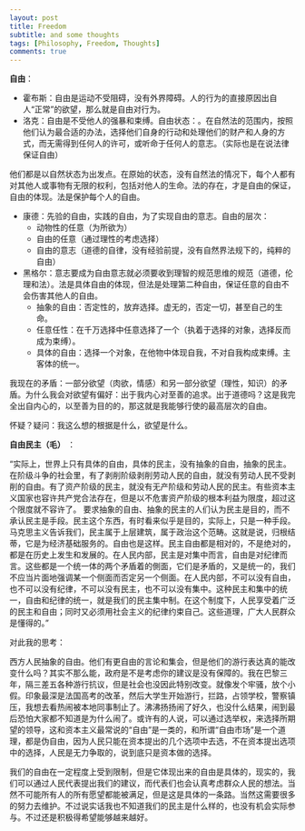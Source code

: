 ```yaml
---
layout: post
title: Freedom
subtitle: and some thoughts
tags: [Philosophy, Freedom, Thoughts]
comments: true
---
```


**自由**：


* 霍布斯：自由是运动不受阻碍，没有外界障碍。人的行为的直接原因出自人“正常”的欲望，那么就是自由对行为。
* 洛克：自由是不受他人的强暴和束缚。自由状态：。在自然法的范围内，按照他们认为最合适的办法，选择他们自身的行动和处理他们的财产和人身的方式，而无需得到任何人的许可，或听命于任何人的意志。（实际也是在说法律保证自由）

他们都是以自然状态为出发点。在原始的状态，没有自然法的情况下，每个人都有对其他人或事物有无限的权利，包括对他人的生命。法的存在，才是自由的保证，自由的体现。法是保护每个人的自由。

* 康德：先验的自由，实践的自由，为了实现自由的意志。自由的层次：
    * 动物性的任意（为所欲为）
    * 自由的任意（通过理性的考虑选择）
    * 自由的意志（道德的自律，没有经验前提，没有自然界法规下的，纯粹的自由）
* 黑格尔：意志要成为自由意志就必须要收到理智的规范思维的规范（道德，伦理和法）。法是具体自由的体现，但法是处理第二种自由，保证任意的自由不会伤害其他人的自由。
    * 抽象的自由：否定性的，放弃选择。虚无的，否定一切，甚至自己的生命。
    * 任意任性：在千万选择中任意选择了一个（执着于选择的对象，选择反而成为束缚）。
    * 具体的自由：选择一个对象，在他物中体现自我，不对自我构成束缚。主客体的统一。


我现在的矛盾：一部分欲望（肉欲，情感）和另一部分欲望（理性，知识）的矛盾。为什么我会对欲望有偏好：出于我内心对至善的追求。出于道德吗？这是我完全出自内心的，以至善为目的的，那这就是我能够行使的最高层次的自由。

怀疑？疑问：我这么想的根据是什么，欲望是什么。


**自由民主（毛）** ：

“实际上，世界上只有具体的自由，具体的民主，没有抽象的自由，抽象的民主。在阶级斗争的社会里，有了剥削阶级剥削劳动人民的自由，就没有劳动人民不受剥削的自由。有了资产阶级的民主，就没有无产阶级和劳动人民的民主。有些资本主义国家也容许共产党合法存在，但是以不危害资产阶级的根本利益为限度，超过这个限度就不容许了。
要求抽象的自由、抽象的民主的人们认为民主是目的，而不承认民主是手段。民主这个东西，有时看来似乎是目的，实际上，只是一种手段。马克思主义告诉我们，民主属于上层建筑，属于政治这个范畴。这就是说，归根结蒂，它是为经济基础服务的。自由也是这样。民主自由都是相对的，不是绝对的，都是在历史上发生和发展的。在人民内部，民主是对集中而言，自由是对纪律而言。这些都是一个统一体的两个矛盾着的側面，它们是矛盾的，又是统一的，我们不应当片面地强调某一个侧面而否定另一个侧面。在人民内部，不可以没有自由，也不可以没有纪律，不可以没有民主，也不可以没有集中。这种民主和集中的统一，自由和纪律的统一，就是我们的民主集中制。在这个制度下，人民享受着广泛的民主和自由；同时又必须用社会主义的纪律约束自己。这些道理，广大人民群众是懂得的。”

对此我的思考：

西方人民抽象的自由。他们有更自由的言论和集会，但是他们的游行表达真的能改变什么吗？其实不那么能，政府是不是考虑你的建议是没有保障的。我在巴黎三年，隔三差五各种游行抗议，但是社会也没因此特别改变。就像发个牢骚，放个小假。印象最深是法国高考的改革，然后大学生开始游行，拦路，占领学校，警察镇压，我想去看热闹被本地同事制止了。沸沸扬扬闹了好久，也没什么结果，闹到最后恐怕大家都不知道是为什么闹了。或许有的人说，可以通过选举权，来选择所期望的领导，这和资本主义最常说的“自由”是一类的，和所谓“自由市场”是一个道理，都是伪自由，因为人民只能在资本提出的几个选项中去选，不在资本提出选项中的选择，人民是无力争取的，说到底只是资本做的选择。

我们的自由在一定程度上受到限制，但是它体现出来的自由是具体的，现实的，我们可以通过人民代表提出我们的建议，而代表们也会认真考虑群众人民的想法。当然不可能所有人的所有愿望都能被满足，但是这是具体的一条路。当然这需要很多的努力去维护。不过说实话我也不知道我们的民主是什么样的，也没有机会实际参与。不过还是积极得希望能够越来越好。
